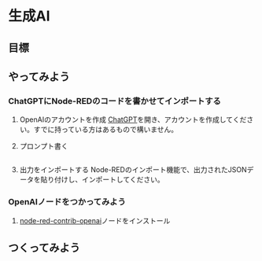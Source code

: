 # 生成AI

## 目標

## やってみよう

### ChatGPTにNode-REDのコードを書かせてインポートする

1. OpenAIのアカウントを作成
[ChatGPT](https://chat.openai.com/)を開き、アカウントを作成してください。すでに持っている方はあるもので構いません。

2. プロンプト書く

```
```


3. 出力をインポートする
Node-REDのインポート機能で、出力されたJSONデータを貼り付けし、インポートしてください。


### OpenAIノードをつかってみよう

1. [node-red-contrib-openai](https://flows.nodered.org/node/node-red-contrib-openai)ノードをインストール




## つくってみよう